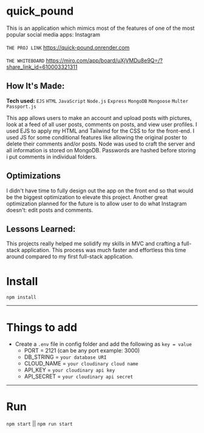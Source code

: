 # quick_pound
This is an application which mimics most of the features of one of the most popular social media apps: Instagram <br>
<br>
`THE PROJ LINK`
https://quick-pound.onrender.com <br>
<br>
`THE WHITEBOARD`
https://miro.com/app/board/uXjVMDu8e9Q=/?share_link_id=610003321311
## How It's Made:

**Tech used:** `EJS` `HTML` `JavaScript` `Node.js` `Express` `MongoDB` `Mongoose` `Multer` `Passport.js`

This app allows users to make an account and upload posts with pictures, look at a feed of all user posts, comments on posts, and view user profiles. I used EJS to apply my HTML and Tailwind for the CSS to for the front-end. I used JS for some conditional features like allowing the original poster to delete their comments and/or posts. Node was used to craft the server and all information is stored on MongoDB. Passwords are hashed before storing i put comments in individual folders. 



## Optimizations

I didn't have time to fully design out the app on the front end so that would be the biggest optimization to elevate this project. Another great optimization planned for the future is to allow user to do what Instagram doesn't: edit posts and comments. 

## Lessons Learned:

This projects really helped me solidify my skills in MVC and crafting a full-stack application. This process was much faster and effortless this time around compared to my first full-stack application. 


# Install

`npm install` 

---

# Things to add

- Create a `.env` file in config folder and add the following as `key = value`
  - PORT = 2121 (can be any port example: 3000)
  - DB_STRING = `your database URI`
  - CLOUD_NAME = `your cloudinary cloud name`
  - API_KEY = `your cloudinary api key`
  - API_SECRET = `your cloudinary api secret`

---

# Run

`npm start` || `npm run start`
